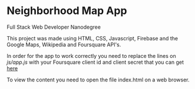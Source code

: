 # Neighborhood Map App
Full Stack Web Developer Nanodegree

This project was made using HTML, CSS, Javascript, Firebase and the Google Maps, Wikipedia and Foursquare API's.

In order for the app to work correctly you need to replace the lines on *js/app.js* with your Foursquare client id and client secret that you can get [here](https://developer.foursquare.com/)

To view the content you need to open the file index.html on a web browser.